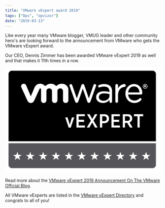 ```yaml
---
title: "VMware vExpert award 2019"
tags: ["Ops", "opvizor"]
date: "2019-03-13"
---
```


Like every year many VMware blogger, VMUG leader and other community hero's are looking forward to the announcement from VMware who gets the VMware vExpert award.

Our CEO, Dennis Zimmer has been awarded VMware vExpert 2019 as well and that makes it 11th times in a row.

![VMware vExpert](/images/blog/vexpertstars.png)

Read more about the [VMware vExpert 2019 Announcement On The VMware Official Blog](https://blogs.vmware.com/vexpert/2019/03/07/vexpert-2019-award-announcement/).

All VMware vExperts are listed in the [VMware vExpert Directory](https://communities.vmware.com/vexpert.jspa?src=vmw_so_vex_mande_12) and congrats to all of you!
